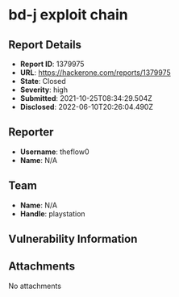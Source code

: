 # bd-j exploit chain

## Report Details
- **Report ID**: 1379975
- **URL**: https://hackerone.com/reports/1379975
- **State**: Closed
- **Severity**: high
- **Submitted**: 2021-10-25T08:34:29.504Z
- **Disclosed**: 2022-06-10T20:26:04.490Z

## Reporter
- **Username**: theflow0
- **Name**: N/A

## Team
- **Name**: N/A
- **Handle**: playstation

## Vulnerability Information


## Attachments
No attachments

